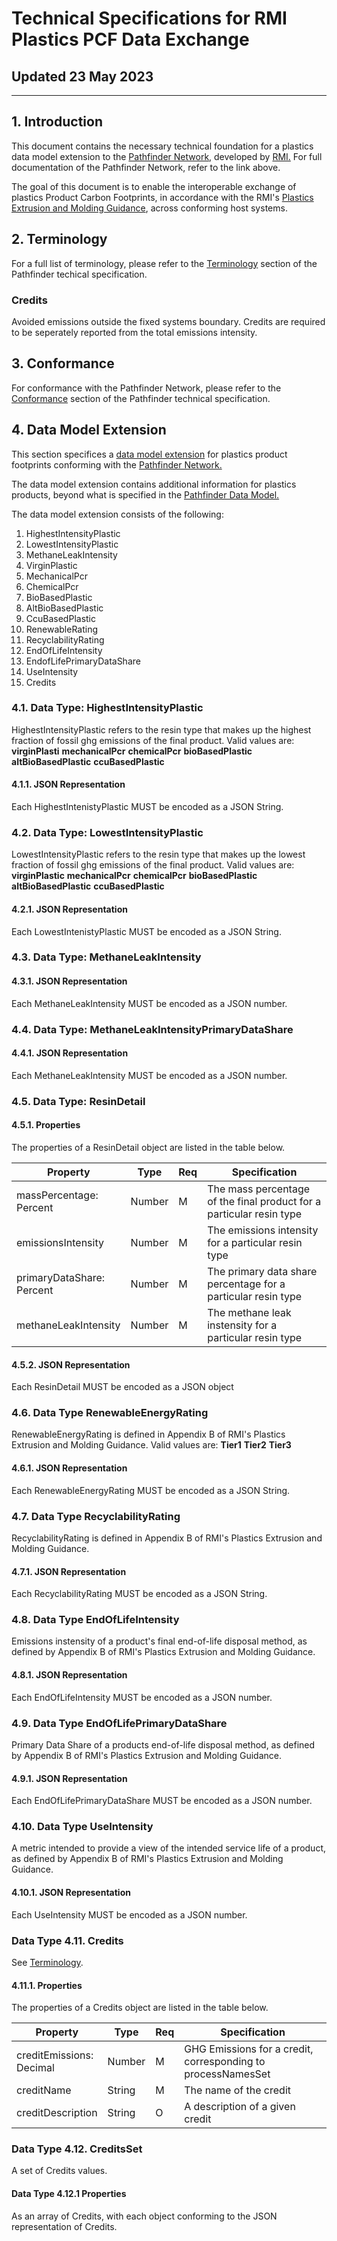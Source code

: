 # Technical Specifications for RMI Plastics PCF Data Exchange
## Updated 23 May 2023

-------------------------
## 1. Introduction
This document contains the necessary technical foundation for a plastics data model extension to the [Pathfinder Network,](https://wbcsd.github.io/data-exchange-protocol/v2/#pathfinder-network) developed by [RMI.](https://rmi.org/) For full documentation of the Pathfinder Network, refer to the link above.

The goal of this document is to enable the interoperable exchange of plastics Product Carbon Footprints, in accordance with the RMI's [Plastics Extrusion and Molding Guidance](https://rmi.org/insight/plastics-extrusion-and-molding-greenhouse-gas-emissions-reporting-guidance/), across conforming host systems.

## 2. Terminology
For a full list of terminology, please refer to the [Terminology](https://wbcsd.github.io/data-exchange-protocol/v2/#terminology) section of the Pathfinder techical specification.

### Credits
  Avoided emissions outside the fixed systems boundary. Credits are required to be seperately reported from the total emissions intensity.
  
## 3. Conformance
For conformance with the Pathfinder Network, please refer to the [Conformance](https://wbcsd.github.io/data-exchange-protocol/v2/#conformance) section of the Pathfinder technical specification.

## 4. Data Model Extension
This section specifices a [data model extension](https://wbcsd.github.io/data-exchange-protocol/v2/#dt-datamodelextension) for plastics product footprints conforming with the [Pathfinder Network.](https://wbcsd.github.io/data-exchange-protocol/v2/#pathfinder-network)

The data model extension contains additional information for plastics products, beyond what is specified in the [Pathfinder Data Model.](https://wbcsd.github.io/data-exchange-protocol/v2/#data-model)

The data model extension consists of the following:
1. HighestIntensityPlastic
2. LowestIntensityPlastic
3. MethaneLeakIntensity
4. VirginPlastic
5. MechanicalPcr
6. ChemicalPcr
7. BioBasedPlastic
8. AltBioBasedPlastic
9. CcuBasedPlastic
10. RenewableRating
11. RecyclabilityRating
12. EndOfLifeIntensity
13. EndofLifePrimaryDataShare
14. UseIntensity
15. Credits

### 4.1. Data Type: HighestIntensityPlastic
HighestIntensityPlastic refers to the resin type that makes up the highest fraction of fossil ghg emissions of the final product.
Valid values are:
**virginPlasti**
**mechanicalPcr**
**chemicalPcr**
**bioBasedPlastic**
**altBioBasedPlastic**
**ccuBasedPlastic**

#### 4.1.1. JSON Representation
Each HighestIntenistyPlastic MUST be encoded as a JSON String.

### 4.2. Data Type: LowestIntensityPlastic
LowestIntensityPlastic refers to the resin type that makes up the lowest fraction of fossil ghg emissions of the final product.
Valid values are:
**virginPlastic**
**mechanicalPcr**
**chemicalPcr**
**bioBasedPlastic**
**altBioBasedPlastic**
**ccuBasedPlastic**

#### 4.2.1. JSON Representation
Each LowestIntenistyPlastic MUST be encoded as a JSON String.

### 4.3. Data Type: MethaneLeakIntensity

#### 4.3.1. JSON Representation
Each MethaneLeakIntensity MUST be encoded as a JSON number.

### 4.4. Data Type: MethaneLeakIntensityPrimaryDataShare

#### 4.4.1. JSON Representation
Each MethaneLeakIntensity MUST be encoded as a JSON number.

### 4.5. Data Type: ResinDetail

#### 4.5.1. Properties
The properties of a ResinDetail object are listed in the table below.

| **Property**                        | **Type** | **Req** | **Specification**                                                     |
|-------------------------------------|----------|---------|-----------------------------------------------------------------------|
| massPercentage:<br>Percent          | Number   | M       | The mass percentage of the final product for a particular resin type  |
| emissionsIntensity                  | Number   | M       | The emissions intensity for a particular resin type                   |
| primaryDataShare:<br>Percent        | Number   | M       | The primary data share percentage for a particular resin type         |
| methaneLeakIntensity                | Number   | M       | The methane leak instensity for a particular resin type               |

#### 4.5.2. JSON Representation
Each ResinDetail MUST be encoded as a JSON object

### 4.6. Data Type RenewableEnergyRating
RenewableEnergyRating is defined in Appendix B of RMI's Plastics Extrusion and Molding Guidance.
Valid values are:
**Tier1**
**Tier2**
**Tier3**

#### 4.6.1. JSON Representation
Each RenewableEnergyRating MUST be encoded as a JSON String.

### 4.7. Data Type RecyclabilityRating
RecyclabilityRating is defined in Appendix B of RMI's Plastics Extrusion and Molding Guidance.

#### 4.7.1. JSON Representation
Each RecyclabilityRating MUST be encoded as a JSON String.

### 4.8. Data Type EndOfLifeIntensity
Emissions instensity of a product's final end-of-life disposal method, as defined by Appendix B of RMI's Plastics Extrusion and Molding Guidance.

#### 4.8.1. JSON Representation
Each EndOfLifeIntensity MUST be encoded as a JSON number.

### 4.9. Data Type EndOfLifePrimaryDataShare
Primary Data Share of a products end-of-life disposal method, as defined by Appendix B of RMI's Plastics Extrusion and Molding Guidance.

#### 4.9.1. JSON Representation
Each EndOfLifePrimaryDataShare MUST be encoded as a JSON number.

### 4.10. Data Type UseIntensity
A metric intended to provide a view of the intended service life of a product, as defined by Appendix B of RMI's Plastics Extrusion and Molding Guidance.

#### 4.10.1. JSON Representation
Each UseIntensity MUST be encoded as a JSON number.

### Data Type 4.11. Credits
See [Terminology](https://github.com/RMI/plastics-guidance/blob/main/technical_specification.md#credits).

#### 4.11.1. Properties
The properties of a Credits object are listed in the table below.

| **Property**                | **Type** | **Req** | **Specification**                                                |
|-----------------------------|----------|---------|------------------------------------------------------------------|
| creditEmissions:<br>Decimal | Number   | M       | GHG Emissions for a credit, <br>corresponding to processNamesSet |
| creditName                  | String   | M       | The name of the credit                                           |
| creditDescription           | String   | O       | A description of a given credit                                  |

### Data Type 4.12. CreditsSet
A set of Credits values.

#### Data Type 4.12.1 Properties
As an array of Credits, with each object conforming to the JSON representation of Credits.
